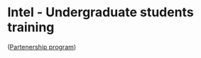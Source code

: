 # Intel - Undergraduate students training

([Partenership program](https://cruce.iteso.mx/capacita-iteso-a-ingenieros-para-trabajar-en-intel/))
